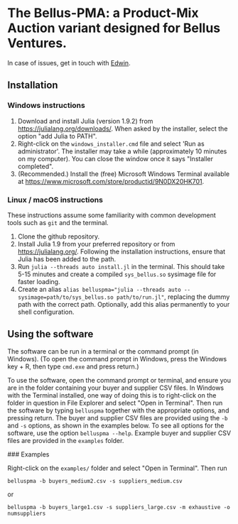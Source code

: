 # The Bellus-PMA: a Product-Mix Auction variant designed for Bellus Ventures.

In case of issues, get in touch with [Edwin](edwinlock@gmail.com).

## Installation
### Windows instructions

1. Download and install Julia (version 1.9.2) from https://julialang.org/downloads/. When asked by the installer, select the option "add Julia to PATH".
2. Right-click on the `windows_installer.cmd` file and select 'Run as administrator'. The installer may take a while (approximately 10 minutes on my computer).
You can close the window once it says "Installer completed".
3. (Recommended.) Install the (free) Microsoft Windows Terminal available at https://www.microsoft.com/store/productid/9N0DX20HK701.

### Linux / macOS instructions

These instructions assume some familiarity with common development tools such as `git` and the terminal.
1. Clone the github repository.
2. Install Julia 1.9 from your preferred repository or from https://julialang.org/. Following the installation instructions, ensure that Julia has been added to the path.
3. Run `julia --threads auto install.jl` in the terminal. This should take 5-15 minutes and create a compiled `sys_bellus.so` sysimage file for faster loading.
4. Create an alias `alias belluspma="julia --threads auto --sysimage=path/to/sys_bellus.so path/to/run.jl"`, replacing the dummy path with the correct path. Optionally,
add this alias permanently to your shell configuration.

## Using the software

The software can be run in a terminal or the command prompt (in Windows). (To open the command prompt in Windows, press the Windows key + R, then type `cmd.exe` and press
return.)

To use the software, open the command prompt or terminal, and ensure you are in the folder containing your buyer and supplier CSV files. In Windows with the Terminal installed,
one way of doing this is to right-click on the folder in question in File Explorer and select "Open in Terminal".
Then run the software by typing `belluspma` together with the appropriate options, and pressing return. The buyer and supplier CSV files are provided using the `-b` and `-s` options,
as shown in the examples below. To see all options for the software, use the option `belluspma --help`. Example buyer and supplier CSV files are provided in the `examples` folder.

### Examples

Right-click on the `examples/` folder and select "Open in Terminal". Then run

`belluspma -b buyers_medium2.csv -s suppliers_medium.csv`

or 

`belluspma -b buyers_large1.csv -s suppliers_large.csv -m exhaustive -o numsuppliers`

